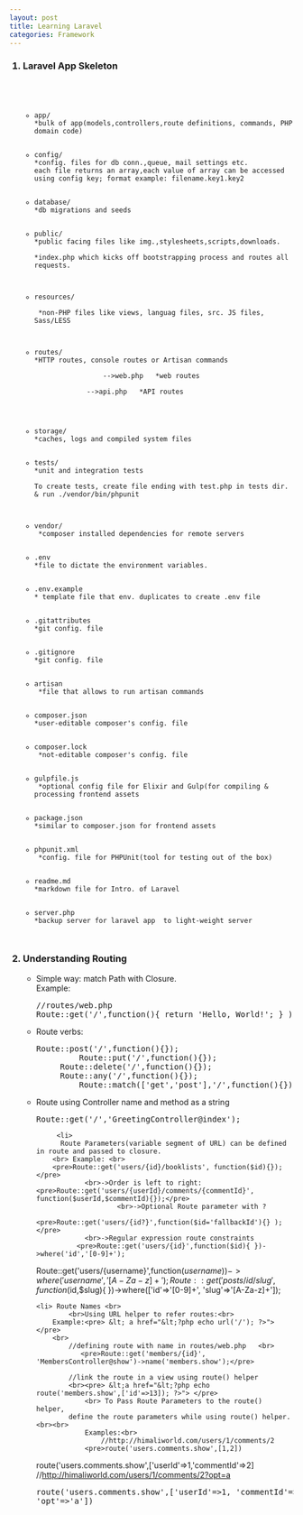 ```yaml
---
layout: post
title: Learning Laravel
categories: Framework
---
```

<ol>
<h3><li>Laravel App Skeleton</li></h3>
<code> <ul>
  <li>app/ <br>*bulk of app(models,controllers,route definitions, commands, PHP domain code)  </li>
   <li>config/ <br>*config. files for db conn.,queue, mail settings etc. <br>each file returns an array,each value of array can be accessed using config key; format example: filename.key1.key2</li>
    <li>database/ <br>*db migrations and seeds</li>
    <li>public/ <br>*public facing files like img.,stylesheets,scripts,downloads.
		<br>*index.php which kicks off bootstrapping process and routes all requests. 
    </li> 
    <li>resources/ 
	<br> *non-PHP files like views, languag files, src. JS files, Sass/LESS
   </li>
   <li>routes/ <br>*HTTP routes, console routes or Artisan commands <br> 
                 -->web.php   *web routes<br>
     		 -->api.php   *API routes<br>            
   </li>
   <li>storage/ <br>*caches, logs and compiled system files</li>
   <li>tests/ <br>*unit and integration tests
             <br>To create tests, create file ending with test.php in tests dir. & run ./vendor/bin/phpunit
   </li>
   <li>vendor/ <br> *composer installed dependencies for remote servers</li>
   <li>.env <br>*file to dictate the environment variables.</li>
   <li>.env.example <br>* template file that env. duplicates to create .env file</li>
   <li>.gitattributes <br>*git config. file</li>
   <li>.gitignore <br>*git config. file</li>
   <li>artisan <br> *file that allows to run artisan commands</li>
   <li>composer.json <br>*user-editable composer's config. file</li>
   <li>composer.lock <br> *not-editable composer's config. file</li>
   <li>gulpfile.js <br> *optional config file for Elixir and Gulp(for compiling & processing frontend assets</li>
   <li>package.json <br>*similar to composer.json for frontend assets</li>
   <li>phpunit.xml <br> *config. file for PHPUnit(tool for testing out of the box)</li>
   <li>readme.md <br>*markdown file for Intro. of Laravel</li>
   <li>server.php <br>*backup server for laravel app  to light-weight server </li>
</ul>
</code>
   
  
<h3><li>Understanding Routing</li></h3>
   <ul>  
    <li>Simple way:  match Path with Closure.<br>
             Example:<pre>
//routes/web.php
Route::get('/',function(){ return 'Hello, World!'; } );
</pre></li>
      <li>
         Route verbs: <br>
        <pre>Route::post('/',function(){});
         Route::put('/',function(){});
	 Route::delete('/',function(){});
	 Route::any('/',function(){});
         Route::match(['get','post'],'/',function(){}); 
</pre></li>
	<li>
          Route using Controller name and method as a string
	<pre>Route::get('/','GreetingController@index');</pre>  
        </li>

         <li>
          Route Parameters(variable segment of URL) can be defined in route and passed to closure. 
		<br> Example: <br>  
		<pre>Route::get('users/{id}/booklists', function($id){});</pre>   
	        	<br>->Order is left to right: <pre>Route::get('users/{userId}/comments/{commentId}', function($userId,$commentId){});</pre> 
                        <br>->Optional Route parameter with ?
                		 <pre>Route::get('users/{id?}',function($id='fallbackId'){} );</pre>  
	          	<br>->Regular expression route constraints   
			  <pre>Route::get('users/{id}',function($id){ })->where('id','[0-9]+');
Route::get('users/{username}',function($username) { })->where('username','[A-Za-z]+');
Route::get('posts/{id}/{slug}',function($id,$slug){ })->where(['id'=>'[0-9]+', 'slug'=>'[A-Za-z]+']);</pre> 
</li> 

	<li> Route Names <br> 
            <br>Using URL helper to refer routes:<br>
		Example:<pre> &lt; a href="&lt;?php echo url('/'); ?>"> </pre> 
		<br>
			//defining route with name in routes/web.php   <br>
		       <pre>Route::get('members/{id}', 'MembersController@show')->name('members.show');</pre>    
  			
			//link the route in a view using route() helper
			<br><pre> &lt;a href="&lt;?php echo route('members.show',['id'=>13]); ?>"> </pre>
                <br> To Pass Route Parameters to the route() helper, 
			define the route parameters while using route() helper.<br><br>
				Examples:<br>
					//http://himaliworld.com/users/1/comments/2 
				<pre>route('users.comments.show',[1,2])
 route('users.comments.show',['userId'=>1,'commentId'=>2]
</pre> 
				//http://himaliworld.com/users/1/comments/2?opt=a
			       <pre>route('users.comments.show',['userId'=>1, 'commentId'=>2, 'opt'=>'a'])</pre> 
        <br></li>
   </ul> 
</ol>




